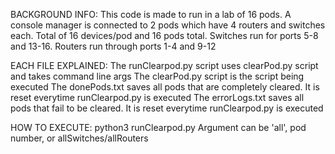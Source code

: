 BACKGROUND INFO:
	This code is made to run in a lab of 16 pods. 
	A console manager is connected to 2 pods which have 4 routers and switches each. 
	Total of 16 devices/pod and 16 pods total.
	Switches run for ports 5-8 and 13-16. Routers run through ports 1-4 and 9-12

EACH FILE EXPLAINED:
	The runClearpod.py script uses clearPod.py script and takes command line args
	The clearPod.py script is the script being executed 
	The donePods.txt saves all pods that are completely cleared. It is reset everytime runClearpod.py is executed 
	The errorLogs.txt saves all pods that fail to be cleared. It is reset everytime runClearpod.py is executed

HOW TO EXECUTE: 
	python3 runClearpod.py <arg> 
	Argument can be 'all', pod number, or allSwitches/allRouters

